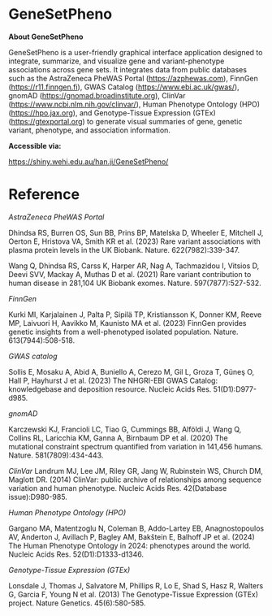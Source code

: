 # GeneSetPheno

**About GeneSetPheno** 

GeneSetPheno is a user-friendly graphical interface application designed to integrate, summarize, and visualize gene and variant-phenotype associations across gene sets. It integrates data from public databases such as the AstraZeneca PheWAS Portal (https://azphewas.com), FinnGen (https://r11.finngen.fi), GWAS Catalog (https://www.ebi.ac.uk/gwas/), gnomAD (https://gnomad.broadinstitute.org), ClinVar (https://www.ncbi.nlm.nih.gov/clinvar/), Human Phenotype Ontology (HPO) (https://hpo.jax.org), and Genotype-Tissue Expression (GTEx) (https://gtexportal.org) to generate visual summaries of gene, genetic variant, phenotype, and association information.

**Accessible via:**

https://shiny.wehi.edu.au/han.ji/GeneSetPheno/


# Reference

*AstraZeneca PheWAS Portal*

Dhindsa RS, Burren OS, Sun BB, Prins BP, Matelska D, Wheeler E, Mitchell J, Oerton E, Hristova VA, Smith KR et al. (2023) Rare variant associations with plasma protein levels in the UK Biobank. Nature. 622(7982):339-347.

Wang Q, Dhindsa RS, Carss K, Harper AR, Nag A, Tachmazidou I, Vitsios D, Deevi SVV, Mackay A, Muthas D et al. (2021) Rare variant contribution to human disease in 281,104 UK Biobank exomes. Nature. 597(7877):527-532.

*FinnGen*

Kurki MI, Karjalainen J, Palta P, Sipilä TP, Kristiansson K, Donner KM, Reeve MP, Laivuori H, Aavikko M, Kaunisto MA et al. (2023) FinnGen provides genetic insights from a well-phenotyped isolated population. Nature. 613(7944):508-518.

*GWAS catalog*

Sollis E, Mosaku A, Abid A, Buniello A, Cerezo M, Gil L, Groza T, Güneş O, Hall P, Hayhurst J et al. (2023) The NHGRI-EBI GWAS Catalog: knowledgebase and deposition resource. Nucleic Acids Res. 51(D1):D977-d985.

*gnomAD*

Karczewski KJ, Francioli LC, Tiao G, Cummings BB, Alföldi J, Wang Q, Collins RL, Laricchia KM, Ganna A, Birnbaum DP et al. (2020) The mutational constraint spectrum quantified from variation in 141,456 humans. Nature. 581(7809):434-443.

*ClinVar*
Landrum MJ, Lee JM, Riley GR, Jang W, Rubinstein WS, Church DM, Maglott DR. (2014) ClinVar: public archive of relationships among sequence variation and human phenotype. Nucleic Acids Res. 42(Database issue):D980-985.

*Human Phenotype Ontology (HPO)*

Gargano MA, Matentzoglu N, Coleman B, Addo-Lartey EB, Anagnostopoulos AV, Anderton J, Avillach P, Bagley AM, Bakštein E, Balhoff JP et al. (2024) The Human Phenotype Ontology in 2024: phenotypes around the world. Nucleic Acids Res. 52(D1):D1333-d1346.

*Genotype-Tissue Expression (GTEx)*

Lonsdale J, Thomas J, Salvatore M, Phillips R, Lo E, Shad S, Hasz R, Walters G, Garcia F, Young N et al. (2013) The Genotype-Tissue Expression (GTEx) project. Nature Genetics. 45(6):580-585.


